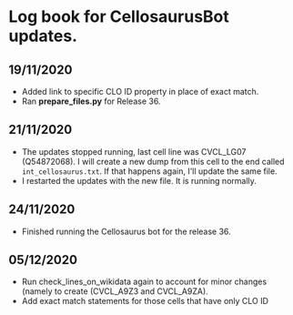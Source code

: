 # Log book for CellosaurusBot updates.


## 19/11/2020
* Added link to specific CLO ID property in place of exact match.
* Ran __prepare_files.py__ for Release 36.

## 21/11/2020
* The updates stopped running, last cell line was CVCL_LG07 (Q54872068). I will create a new dump from this cell to the end called `int_cellosaurus.txt`. If that happens again, I'll update the same file.
* I restarted the updates with the new file. It is running normally.


## 24/11/2020
* Finished running the Cellosaurus bot for the release 36.


## 05/12/2020
* Run check_lines_on_wikidata again to account for minor changes (namely to create (CVCL_A9Z3 and CVCL_A9ZA).
* Add exact match statements for those cells that have only CLO ID
